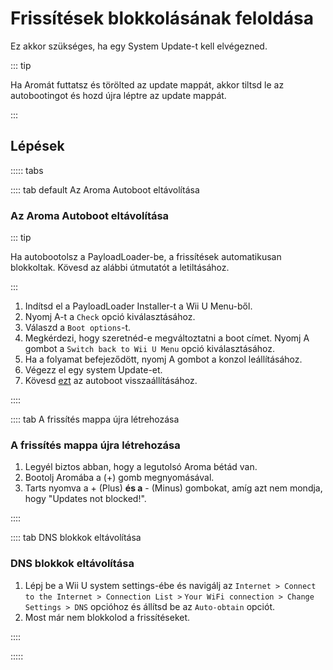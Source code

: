# Frissítések blokkolásának feloldása

Ez akkor szükséges, ha egy System Update-t kell elvégezned.

::: tip

Ha Aromát futtatsz és törölted az update mappát, akkor tiltsd le az autobootingot és hozd újra léptre az update mappát.

:::

## Lépések

::::: tabs

:::: tab default Az Aroma Autoboot eltávolítása

### Az Aroma Autoboot eltávolítása

::: tip

Ha autobootolsz a PayloadLoader-be, a frissítések automatikusan blokkoltak. Kövesd az alábbi útmutatót a letiltásához.

:::

1. Indítsd el a PayloadLoader Installer-t a Wii U Menu-ből.
2. Nyomj A-t a `Check` opció kiválasztásához.
3. Válaszd a `Boot options`-t.
4. Megkérdezi, hogy szeretnéd-e megváltoztatni a boot címet. Nyomj A gombot a `Switch back to Wii U Menu` opció kiválasztásához.
5. Ha a folyamat befejeződött, nyomj A gombot a konzol leállításához.
6. Végezz el egy system Update-et.
7. Kövesd [ezt](aroma/autobooting) az autoboot visszaállításához.

::::

:::: tab A frissítés mappa újra létrehozása

### A frissítés mappa újra létrehozása

1. Legyél biztos abban, hogy a legutolsó Aroma bétád van.
2. Bootolj Aromába a (+) gomb megnyomásával.
3. Tarts nyomva a + (Plus) **és a** - (Minus) gombokat, amíg azt nem mondja, hogy "Updates not blocked!".

::::

:::: tab DNS blokkok eltávolítása

### DNS blokkok eltávolítása

1. Lépj be a Wii U system settings-ébe és navigálj az `Internet > Connect to the Internet > Connection List >`
   `Your WiFi connection > Change Settings > DNS` opcióhoz és állítsd be az `Auto-obtain` opciót.
2. Most már nem blokkolod a frissítéseket.

::::

:::::
